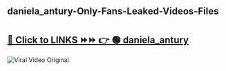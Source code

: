
 ## daniela_antury-Only-Fans-Leaked-Videos-Files

# <h2><a href="https://mediaupload.pro?daniela_antury">🔗 Click to LINKS ⏩⏩ 👉 🟢 daniela_antury </a></h2>

<a href="https://mediaupload.pro?daniela_antury" rel="nofollow" data-target="animated-image.originalLink"><img src="https://i.ibb.co.com/xMMVF88/686577567.gif" alt="Viral Video Original" style="max-width: 100%; display: inline-block;" data-target="animated-image.originalImage"></a>